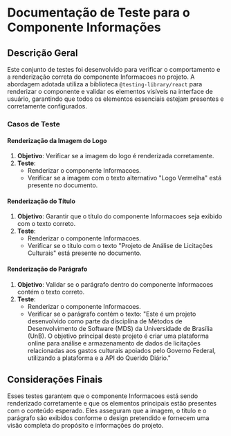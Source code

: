 # Documentação de Teste para o Componente Informações

## Descrição Geral

Este conjunto de testes foi desenvolvido para verificar o comportamento e a renderização correta do componente Informacoes no projeto. A abordagem adotada utiliza a biblioteca `@testing-library/react` para renderizar o componente e validar os elementos visíveis na interface de usuário, garantindo que todos os elementos essenciais estejam presentes e corretamente configurados.

### Casos de Teste

#### Renderização da Imagem do Logo

1. **Objetivo**: Verificar se a imagem do logo é renderizada corretamente.
2. **Teste**:
    - Renderizar o componente Informacoes.
    - Verificar se a imagem com o texto alternativo "Logo Vermelha" está presente no documento.

#### Renderização do Título

1. **Objetivo**: Garantir que o título do componente Informacoes seja exibido com o texto correto.
2. **Teste**:
    - Renderizar o componente Informacoes.
    - Verificar se o título com o texto "Projeto de Análise de Licitações Culturais" está presente no documento.

#### Renderização do Parágrafo

1. **Objetivo**: Validar se o parágrafo dentro do componente Informacoes contém o texto correto.
2. **Teste**:
    - Renderizar o componente Informacoes.
    - Verificar se o parágrafo contém o texto: 
      "Este é um projeto desenvolvido como parte da disciplina de Métodos de Desenvolvimento de Software (MDS) da Universidade de Brasília (UnB). O objetivo principal deste projeto é criar uma plataforma online para análise e armazenamento de dados de licitações relacionadas aos gastos culturais apoiados pelo Governo Federal, utilizando a plataforma e a API do Querido Diário."

## Considerações Finais

Esses testes garantem que o componente Informacoes está sendo renderizado corretamente e que os elementos principais estão presentes com o conteúdo esperado. Eles asseguram que a imagem, o título e o parágrafo são exibidos conforme o design pretendido e fornecem uma visão completa do propósito e informações do projeto.
